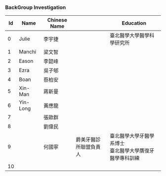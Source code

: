 ### BackGroup Investigation
|Id|Name|Chinese Name||Education|
|-|-|-|-|-|
|0|Julie|李宇捷||臺北醫學大學醫學科學研究所|
|1|Manchi|梁文智|
|2|Eason|李懿峰|
|3|Ezra|吳子郇|
|4|Boan|蔡柏安|
|5|Xin-Man|蔣新曼|
|6|Yin-Long|黃應龍|
|7||張歐群|
|8||劉偉民|
|9||何國寧|爵美牙醫診所聯盟負責人|臺北醫學大學牙醫學系博士<br>臺北醫學大學贋復牙醫學專科訓練|
|10|